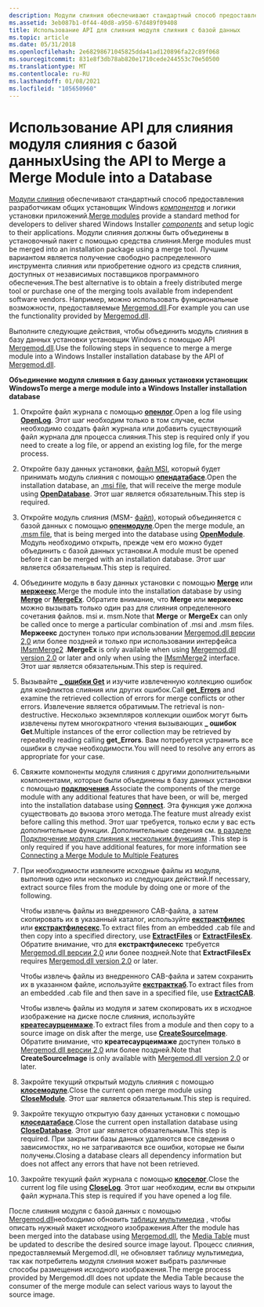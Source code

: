 ```yaml
---
description: Модули слияния обеспечивают стандартный способ предоставления разработчикам общих установщик Windows компонентов и логики установки приложений.
ms.assetid: 3eb087b1-0f44-40d8-a950-67d489f09408
title: Использование API для слияния модуля слияния с базой данных
ms.topic: article
ms.date: 05/31/2018
ms.openlocfilehash: 2e68298671045825dda41ad120896fa22c89f068
ms.sourcegitcommit: 831e8f3db78ab820e1710cede244553c70e50500
ms.translationtype: MT
ms.contentlocale: ru-RU
ms.lasthandoff: 01/08/2021
ms.locfileid: "105650960"
---
```

# <a name="using-the-api-to-merge-a-merge-module-into-a-database"></a><span data-ttu-id="7b4dd-103">Использование API для слияния модуля слияния с базой данных</span><span class="sxs-lookup"><span data-stu-id="7b4dd-103">Using the API to Merge a Merge Module into a Database</span></span>

<span data-ttu-id="7b4dd-104">[Модули слияния](merge-modules.md) обеспечивают стандартный способ предоставления разработчикам общих установщик Windows [*компонентов*](c-gly.md) и логики установки приложений.</span><span class="sxs-lookup"><span data-stu-id="7b4dd-104">[Merge modules](merge-modules.md) provide a standard method for developers to deliver shared Windows Installer [*components*](c-gly.md) and setup logic to their applications.</span></span> <span data-ttu-id="7b4dd-105">Модули слияния должны быть объединены в установочный пакет с помощью средства слияния.</span><span class="sxs-lookup"><span data-stu-id="7b4dd-105">Merge modules must be merged into an installation package using a merge tool.</span></span> <span data-ttu-id="7b4dd-106">Лучшим вариантом является получение свободно распределенного инструмента слияния или приобретение одного из средств слияния, доступных от независимых поставщиков программного обеспечения.</span><span class="sxs-lookup"><span data-stu-id="7b4dd-106">The best alternative is to obtain a freely distributed merge tool or purchase one of the merging tools available from independent software vendors.</span></span> <span data-ttu-id="7b4dd-107">Например, можно использовать функциональные возможности, предоставляемые [Mergemod.dll](merge-module-automation.md).</span><span class="sxs-lookup"><span data-stu-id="7b4dd-107">For example you can use the functionality provided by [Mergemod.dll](merge-module-automation.md).</span></span>

<span data-ttu-id="7b4dd-108">Выполните следующие действия, чтобы объединить модуль слияния в базу данных установки установщик Windows с помощью API [Mergemod.dll](merge-module-automation.md).</span><span class="sxs-lookup"><span data-stu-id="7b4dd-108">Use the following steps in sequence to merge a merge module into a Windows Installer installation database by the API of [Mergemod.dll](merge-module-automation.md).</span></span>

<span data-ttu-id="7b4dd-109">**Объединение модуля слияния в базу данных установки установщик Windows**</span><span class="sxs-lookup"><span data-stu-id="7b4dd-109">**To merge a merge module into a Windows Installer installation database**</span></span>

1.  <span data-ttu-id="7b4dd-110">Откройте файл журнала с помощью [**опенлог**](/windows/win32/api/mergemod/nf-mergemod-imsmmerge-openlog).</span><span class="sxs-lookup"><span data-stu-id="7b4dd-110">Open a log file using [**OpenLog**](/windows/win32/api/mergemod/nf-mergemod-imsmmerge-openlog).</span></span> <span data-ttu-id="7b4dd-111">Этот шаг необходим только в том случае, если необходимо создать файл журнала или добавить существующий файл журнала для процесса слияния.</span><span class="sxs-lookup"><span data-stu-id="7b4dd-111">This step is required only if you need to create a log file, or append an existing log file, for the merge process.</span></span>
2.  <span data-ttu-id="7b4dd-112">Откройте базу данных установки, [файл MSI](windows-installer-file-extensions.md), который будет принимать модуль слияния с помощью [**опендатабасе**](/windows/win32/api/mergemod/nf-mergemod-imsmmerge-opendatabase).</span><span class="sxs-lookup"><span data-stu-id="7b4dd-112">Open the installation database, an [.msi file](windows-installer-file-extensions.md), that will receive the merge module using [**OpenDatabase**](/windows/win32/api/mergemod/nf-mergemod-imsmmerge-opendatabase).</span></span> <span data-ttu-id="7b4dd-113">Этот шаг является обязательным.</span><span class="sxs-lookup"><span data-stu-id="7b4dd-113">This step is required.</span></span>
3.  <span data-ttu-id="7b4dd-114">Откройте модуль слияния (MSM- [файл](windows-installer-file-extensions.md)), который объединяется с базой данных с помощью [**опенмодуле**](/windows/win32/api/mergemod/nf-mergemod-imsmmerge-openmodule).</span><span class="sxs-lookup"><span data-stu-id="7b4dd-114">Open the merge module, an [.msm file](windows-installer-file-extensions.md), that is being merged into the database using [**OpenModule**](/windows/win32/api/mergemod/nf-mergemod-imsmmerge-openmodule).</span></span> <span data-ttu-id="7b4dd-115">Модуль необходимо открыть, прежде чем его можно будет объединить с базой данных установки.</span><span class="sxs-lookup"><span data-stu-id="7b4dd-115">A module must be opened before it can be merged with an installation database.</span></span> <span data-ttu-id="7b4dd-116">Этот шаг является обязательным.</span><span class="sxs-lookup"><span data-stu-id="7b4dd-116">This step is required.</span></span>
4.  <span data-ttu-id="7b4dd-117">Объедините модуль в базу данных установки с помощью [**Merge**](/windows/win32/api/mergemod/nf-mergemod-imsmmerge-merge) или [**мержеекс**](/windows/desktop/api/Mergemod/nf-mergemod-imsmmerge2-mergeex).</span><span class="sxs-lookup"><span data-stu-id="7b4dd-117">Merge the module into the installation database by using [**Merge**](/windows/win32/api/mergemod/nf-mergemod-imsmmerge-merge) or [**MergeEx**](/windows/desktop/api/Mergemod/nf-mergemod-imsmmerge2-mergeex).</span></span> <span data-ttu-id="7b4dd-118">Обратите внимание, что **Merge** или **мержеекс** можно вызывать только один раз для слияния определенного сочетания файлов. msi и. msm.</span><span class="sxs-lookup"><span data-stu-id="7b4dd-118">Note that **Merge** or **MergeEx** can only be called once to merge a particular combination of .msi and .msm files.</span></span> <span data-ttu-id="7b4dd-119">**Мержеекс** доступен только при использовании [Mergemod.dll версии 2,0](merge-module-automation.md) или более поздней и только при использовании интерфейса [IMsmMerge2](/windows/desktop/api/Mergemod/nn-mergemod-imsmmerge2) .</span><span class="sxs-lookup"><span data-stu-id="7b4dd-119">**MergeEx** is only available when using [Mergemod.dll version 2.0](merge-module-automation.md) or later and only when using the [IMsmMerge2](/windows/desktop/api/Mergemod/nn-mergemod-imsmmerge2) interface.</span></span> <span data-ttu-id="7b4dd-120">Этот шаг является обязательным.</span><span class="sxs-lookup"><span data-stu-id="7b4dd-120">This step is required.</span></span>
5.  <span data-ttu-id="7b4dd-121">Вызывайте [**\_ ошибки Get**](/windows/win32/api/mergemod/nf-mergemod-imsmmerge-get_errors) и изучите извлеченную коллекцию ошибок для конфликтов слияния или других ошибок.</span><span class="sxs-lookup"><span data-stu-id="7b4dd-121">Call [**get\_Errors**](/windows/win32/api/mergemod/nf-mergemod-imsmmerge-get_errors) and examine the retrieved collection of errors for merge conflicts or other errors.</span></span> <span data-ttu-id="7b4dd-122">Извлечение является обратимым.</span><span class="sxs-lookup"><span data-stu-id="7b4dd-122">The retrieval is non-destructive.</span></span> <span data-ttu-id="7b4dd-123">Несколько экземпляров коллекции ошибок могут быть извлечены путем многократного чтения вызывающих **\_ ошибок Get**.</span><span class="sxs-lookup"><span data-stu-id="7b4dd-123">Multiple instances of the error collection may be retrieved by repeatedly reading calling **get\_Errors**.</span></span> <span data-ttu-id="7b4dd-124">Вам потребуется устранить все ошибки в случае необходимости.</span><span class="sxs-lookup"><span data-stu-id="7b4dd-124">You will need to resolve any errors as appropriate for your case.</span></span>
6.  <span data-ttu-id="7b4dd-125">Свяжите компоненты модуля слияния с другими дополнительными компонентами, которые были объединены в базу данных установки с помощью [**подключения**](/windows/win32/api/mergemod/nf-mergemod-imsmmerge-connect).</span><span class="sxs-lookup"><span data-stu-id="7b4dd-125">Associate the components of the merge module with any additional features that have been, or will be, merged into the installation database using [**Connect**](/windows/win32/api/mergemod/nf-mergemod-imsmmerge-connect).</span></span> <span data-ttu-id="7b4dd-126">Эта функция уже должна существовать до вызова этого метода.</span><span class="sxs-lookup"><span data-stu-id="7b4dd-126">The feature must already exist before calling this method.</span></span> <span data-ttu-id="7b4dd-127">Этот шаг требуется, только если у вас есть дополнительные функции. Дополнительные сведения см. [в разделе Подключение модуля слияния к нескольким функциям](connecting-a-merge-module-to-multiple-features.md) .</span><span class="sxs-lookup"><span data-stu-id="7b4dd-127">This step is only required if you have additional features, for more information see [Connecting a Merge Module to Multiple Features](connecting-a-merge-module-to-multiple-features.md)</span></span>
7.  <span data-ttu-id="7b4dd-128">При необходимости извлеките исходные файлы из модуля, выполнив одно или несколько из следующих действий.</span><span class="sxs-lookup"><span data-stu-id="7b4dd-128">If necessary, extract source files from the module by doing one or more of the following.</span></span>

    <span data-ttu-id="7b4dd-129">Чтобы извлечь файлы из внедренного CAB-файла, а затем скопировать их в указанный каталог, используйте [**екстрактфилес**](/windows/win32/api/mergemod/nf-mergemod-imsmmerge-extractfiles) или [**екстрактфилесекс**](/windows/desktop/api/Mergemod/nf-mergemod-imsmmerge2-extractfilesex).</span><span class="sxs-lookup"><span data-stu-id="7b4dd-129">To extract files from an embedded .cab file and then copy into a specified directory, use [**ExtractFiles**](/windows/win32/api/mergemod/nf-mergemod-imsmmerge-extractfiles) or [**ExtractFilesEx**](/windows/desktop/api/Mergemod/nf-mergemod-imsmmerge2-extractfilesex).</span></span> <span data-ttu-id="7b4dd-130">Обратите внимание, что для **екстрактфилесекс** требуется [Mergemod.dll версии 2,0](merge-module-automation.md) или более поздней.</span><span class="sxs-lookup"><span data-stu-id="7b4dd-130">Note that **ExtractFilesEx** requires [Mergemod.dll version 2.0](merge-module-automation.md) or later.</span></span>

    <span data-ttu-id="7b4dd-131">Чтобы извлечь файлы из внедренного CAB-файла и затем сохранить их в указанном файле, используйте [**екстракткаб**](/windows/win32/api/mergemod/nf-mergemod-imsmmerge-extractcab).</span><span class="sxs-lookup"><span data-stu-id="7b4dd-131">To extract files from an embedded .cab file and then save in a specified file, use [**ExtractCAB**](/windows/win32/api/mergemod/nf-mergemod-imsmmerge-extractcab).</span></span>

    <span data-ttu-id="7b4dd-132">Чтобы извлечь файлы из модуля и затем скопировать их в исходное изображение на диске после слияния, используйте [**креатесаурцеимаже**](/windows/desktop/api/Mergemod/nf-mergemod-imsmmerge2-createsourceimage).</span><span class="sxs-lookup"><span data-stu-id="7b4dd-132">To extract files from a module and then copy to a source image on disk after the merge, use [**CreateSourceImage**](/windows/desktop/api/Mergemod/nf-mergemod-imsmmerge2-createsourceimage).</span></span> <span data-ttu-id="7b4dd-133">Обратите внимание, что **креатесаурцеимаже** доступен только в [Mergemod.dll версии 2,0](merge-module-automation.md) или более поздней.</span><span class="sxs-lookup"><span data-stu-id="7b4dd-133">Note that **CreateSourceImage** is only available with [Mergemod.dll version 2.0](merge-module-automation.md) or later.</span></span>

8.  <span data-ttu-id="7b4dd-134">Закройте текущий открытый модуль слияния с помощью [**клосемодуле**](/windows/win32/api/mergemod/nf-mergemod-imsmmerge-closemodule).</span><span class="sxs-lookup"><span data-stu-id="7b4dd-134">Close the current open merge module using [**CloseModule**](/windows/win32/api/mergemod/nf-mergemod-imsmmerge-closemodule).</span></span> <span data-ttu-id="7b4dd-135">Этот шаг является обязательным.</span><span class="sxs-lookup"><span data-stu-id="7b4dd-135">This step is required.</span></span>
9.  <span data-ttu-id="7b4dd-136">Закройте текущую открытую базу данных установки с помощью [**клоседатабасе**](/windows/win32/api/mergemod/nf-mergemod-imsmmerge-closedatabase).</span><span class="sxs-lookup"><span data-stu-id="7b4dd-136">Close the current open installation database using [**CloseDatabase**](/windows/win32/api/mergemod/nf-mergemod-imsmmerge-closedatabase).</span></span> <span data-ttu-id="7b4dd-137">Этот шаг является обязательным.</span><span class="sxs-lookup"><span data-stu-id="7b4dd-137">This step is required.</span></span> <span data-ttu-id="7b4dd-138">При закрытии базы данных удаляются все сведения о зависимостях, но не затрагиваются все ошибки, которые не были получены.</span><span class="sxs-lookup"><span data-stu-id="7b4dd-138">Closing a database clears all dependency information but does not affect any errors that have not been retrieved.</span></span>
10. <span data-ttu-id="7b4dd-139">Закройте текущий файл журнала с помощью [**клоселог**](/windows/win32/api/mergemod/nf-mergemod-imsmmerge-closelog).</span><span class="sxs-lookup"><span data-stu-id="7b4dd-139">Close the current log file using [**CloseLog**](/windows/win32/api/mergemod/nf-mergemod-imsmmerge-closelog).</span></span> <span data-ttu-id="7b4dd-140">Этот шаг необходим, если вы открыли файл журнала.</span><span class="sxs-lookup"><span data-stu-id="7b4dd-140">This step is required if you have opened a log file.</span></span>

<span data-ttu-id="7b4dd-141">После слияния модуля с базой данных с помощью [Mergemod.dll](merge-module-automation.md)необходимо обновить [таблицу мультимедиа](media-table.md) , чтобы описать нужный макет исходного изображения.</span><span class="sxs-lookup"><span data-stu-id="7b4dd-141">After the module has been merged into the database using [Mergemod.dll](merge-module-automation.md), the [Media Table](media-table.md) must be updated to describe the desired source image layout.</span></span> <span data-ttu-id="7b4dd-142">Процесс слияния, предоставляемый Mergemod.dll, не обновляет таблицу мультимедиа, так как потребитель модуля слияния может выбрать различные способы размещения исходного изображения.</span><span class="sxs-lookup"><span data-stu-id="7b4dd-142">The merge process provided by Mergemod.dll does not update the Media Table because the consumer of the merge module can select various ways to layout the source image.</span></span>

 

 
